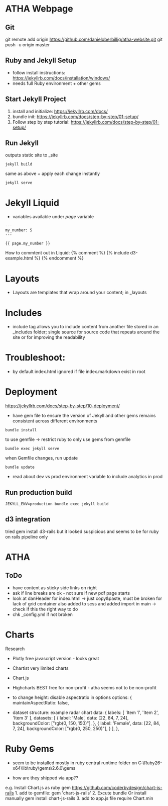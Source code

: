 # ATHA Webpage

## Git
git remote add origin https://github.com/danieloberbillig/atha-website.git
git push -u origin master


## Ruby and Jekyll Setup
- follow install instructions: https://jekyllrb.com/docs/installation/windows/
- needs full Ruby environment + other gems

## Start Jekyll Project
1. install and initialize: https://jekyllrb.com/docs/
2. bundle init:  https://jekyllrb.com/docs/step-by-step/01-setup/
3. Follow step by step tutorial: https://jekyllrb.com/docs/step-by-step/01-setup/



## Run Jekyll

outputs static site to _site
```
jekyll build
```

same as above + apply each change instantly
```
jekyll serve
```



# Jekyll Liquid
- variables available under *page* variable
```
---
my_number: 5
---

{{ page.my_number }}
```

How to commtent out in Liquid:
        {% comment %}
        {% include d3-example.html %}
        {% endcomment %}



# Layouts
- Layouts are templates that wrap around your content; in _layouts

# Includes
- include tag allows you to include content from another file stored in an _includes folder; single source for source code that repeats around the site or for improving the readability


# Troubleshoot:
- by default index.html ignored if file index.markdown exist in root


# Deployment
https://jekyllrb.com/docs/step-by-step/10-deployment/
- have gem file to ensure the version of Jekyll and other gems remains consistent across different environments
```
bundle install
```

to use gemfile -> restrict ruby to only use gems from gemfile
```
bundle exec jekyll serve
```

when Gemfile changes, run update
```
bundle update
```

- read about dev vs prod environment variable to include analytics in prod



## Run production build
```
JEKYLL_ENV=production bundle exec jekyll build
```


## d3 integration
tried
    gem install d3-rails
but it looked suspicious and seems to be for ruby on rails pipeline only



# ATHA

## ToDo
- have content as sticky side links on right
- ask if line breaks are ok - not sure if new pdf page starts
- look at danHeader for index.html -> just copy&paste, must be broken for lack of grid container
    also added to scss and added import in main -> check if this the right way to do
- chk _config.yml if not broken



# Charts
Research
- Plotly        free javascript version - looks great
- Chartist      very limited charts
- Chart.js
- Highcharts    BEST free for non-profit - atha seems not to be non-profit
- to change height: disable aspectratio in options
     options: {
        maintainAspectRatio: false,

- dataset structure: example radar chart
       data: {
        labels: [
            'Item 1',
            'Item 2',
            'Item 3'
        ],
        datasets: [
            {
                label: 'Male',
                data: [22, 84, 7, 24],
                backgroundColor: ["rgb(0, 150, 150)"],
            },
            {
                label: 'Female',
                data: [22, 84, 7, 24],
                backgroundColor: ["rgb(0, 250, 250)"],
            }
        ],
    },

# Ruby Gems
- seem to be installed mostly in ruby central runtime folder on C:\Ruby26-x64\lib\ruby\gems\2.6.0\gems

- how are they shipped via app??

e.g. Install Chart.js as ruby gem
https://github.com/coderbydesign/chart-js-rails
    1. add to gemfile:
        gem 'chart-js-rails'
    2. Excute
        bundle
       Or install manually
        gem install chart-js-rails
    3. add to app.js file
        require Chart.min